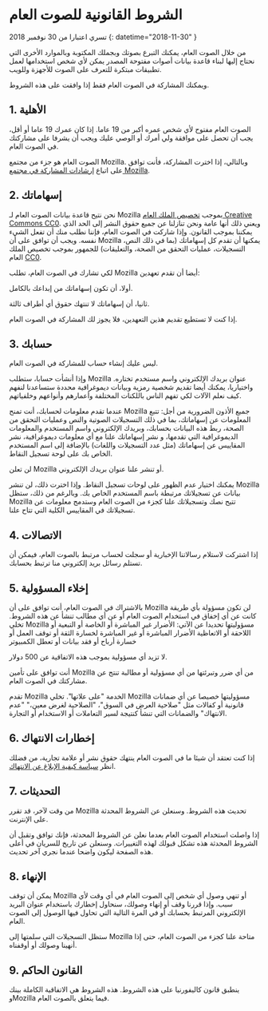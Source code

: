 # الشروط القانونية للصوت العام

تسري اعتبارا من 30 نوفمبر 2018 {: datetime="2018-11-30" }

من خلال الصوت العام، يمكنك التبرع بصوتك وبجملك المكتوبة وبالموارد الأخرى التي نحتاج إليها لبناء قاعدة بيانات أصوات مفتوحة المصدر يمكن لأي شخص استخدامها لعمل تطبيقات مبتكرة للتعرف على الصوت للأجهزة وللويب.

ويمكنك المشاركة في الصوت العام فقط إذا وافقت على هذه الشروط.

## 1. الأهلية
الصوت العام مفتوح لأي شخص عمره أكبر من 19 عاما. إذا كان عمرك 19 عاما أو أقل، يجب أن تحصل على موافقة ولي أمرك أو الوصي عليك ويجب أن يشرفا على مشاركتك في الصوت العام.

الصوت العام هو جزء من مجتمع Mozilla. وبالتالي، إذا اخترت المشاركة، فأنت توافق على اتباع [إرشادات المشاركة في مجتمع Mozilla](https://www.mozilla.org/en-US/about/governance/policies/participation/).

## 2. إسهاماتك 
نحن نتيح قاعدة بيانات الصوت العام لـ Mozilla بموجب [تخصيص الملك العام Creative Commons CC0](https://creativecommons.org/publicdomain/zero/1.0/). ويعني ذلك أنها عامة ونحن تنازلنا عن جميع حقوق النشر إلى الحد الذي يمكننا بموجب القانون. وإذا شاركت في الصوت العام، فإننا نطلب منك أن تفعل الشيء نفسه. ويجب أن توافق على أن Mozilla يمكنها أن تقدم كل إسهاماتك (بما في ذلك النص، التسجيلات، عمليات التحقق من الصحة، والتعليقات) للجمهور بموجب تخصيص الملك العام [CC0](https://creativecommons.org/publicdomain/zero/1.0/).

لكي تشارك في الصوت العام، تطلب Mozilla أيضا أن تقدم تعهدين:

أولا، أن تكون إسهاماتك من إبداعك بالكامل.

ثانيا، أن إسهاماتك لا تنتهك حقوق أي أطراف ثالثة. 

إذا كنت لا تستطيع تقديم هذين التعهدين، فلا يجوز لك المشاركة في الصوت العام. 

## 3. حسابك
ليس عليك إنشاء حساب للمشاركة في الصوت العام. 

وإذا أنشأت حسابا، ستطلب Mozilla عنوان بريدك الإلكتروني واسم مستخدم تختاره. واختياريا، يمكنك أيضا تقديم شخصية رمزية وبيانات ديموغرافية محددة ستساعدنا لنفهم كيف نعلم الآلات لكي تفهم الناس باللكنات المختلفة وأعمارهم وأنواعهم وخلفياتهم.

عندما تقدم معلومات لحسابك، أنت تمنح Mozilla جميع الأذون الضرورية من أجل: 
تتبع المعلومات عن إسهاماتك، بما في ذلك التسجيلات الصوتية والنص وعمليات التحقق من الصحة، 
ربط هذه البيانات بحسابك، وبريدك الإلكتروني واسم المستخدم والمعلومات الديموغرافية التي تقدمها، و
نشر إسهاماتك علنا مع أي معلومات ديموغرافية،
نشر المقاييس عن إسهاماتك (مثل عدد التسجيلات واللغات) بالإضافة إلى اسم المستخدم الخاص بك على لوحة تسجيل النقاط.

لن تعلن Mozilla أو تنشر علنا عنوان بريدك الإلكتروني.

يمكنك اختيار عدم الظهور على لوحات تسجيل النقاط. وإذا اخترت ذلك، لن تنشر Mozilla بيانات عن تسجيلاتك مرتبطة باسم المستخدم الخاص بك. وبالرغم من ذلك، ستظل Mozilla تتيح نصك وتسجيلاتك علنا كجزء من الصوت العام وستدمج معلومات عن تسجيلاتك في المقاييس الكلية التي تتاح علنا.

## 4. الاتصالات
إذا اشتركت لاستلام رسالاتنا الإخبارية أو سجلت لحساب مرتبط بالصوت العام، فيمكن أن تستلم رسائل بريد إلكتروني منا ترتبط بحسابك. 

## 5. إخلاء المسؤولية

بالاشتراك في الصوت العام، أنت توافق على أن Mozilla لن تكون مسؤولة بأي طريقة كانت عن أي إخفاق في استخدام الصوت العام أو عن أي مطالب تنشأ عن هذه الشروط. تخلي Mozilla مسؤوليتها تحديدا عن الآتي:
الأضرار غير المباشرة أو الخاصة أو التبعية أو اللاحقة أو الاتعاظية
الأضرار المباشرة أو غير المباشرة لخسارة الثقة أو توقف العمل أو خسارة أرباح أو فقد بيانات أو تعطل الكمبيوتر

لا تزيد أي مسؤولية بموجب هذه الاتفاقية عن 500 دولار.

أنت توافق على تأمين Mozilla من أي ضرر وتبرئتها من أي مسؤولية أو مطالبة تنتج عن مشاركتك في الصوت العام.

تقدم Mozilla الخدمة "على علاتها". تخلي Mozilla مسؤوليتها خصيصا عن أي ضمانات قانونية أو كفالات مثل "صلاحية العرض في السوق"، "الصلاحية لغرض معين،" "عدم الانتهاك" والضمانات التي تنشأ كنتيجة لسير التعاملات أو الاستخدام أو التجارة. 

## 6. إخطارات الانتهاك
إذا كنت تعتقد أن شيئا ما في الصوت العام ينتهك حقوق نشر أو علامة تجارية، من فضلك انظر [سياسة كيفية الإبلاغ عن الانتهاك](https://www.mozilla.org/about/legal/report-infringement/).

## 7. التحديثات
من وقت لآخر، قد تقرر Mozilla تحديث هذه الشروط. وسنعلن عن الشروط المحدثة على الإنترنت. 

إذا واصلت استخدام الصوت العام بعدما نعلن عن الشروط المحدثة، فإنك توافق وتقبل أن الشروط المحدثة هذه تشكل قبولك لهذه التغييرات. وسنعلن عن تاريخ للسريان في أعلى هذه الصفحة ليكون واضحا عندما نجري آخر تحديث. 

## 8. الإنهاء
يمكن أن توقف Mozilla أو تنهي وصول أي شخص إلى الصوت العام في أي وقت لأي سبب. وإذا قررنا وقف أو إنهاء وصولك، سنحاول إخطارك باستخدام عنوان البريد الإلكتروني المرتبط بحسابك أو في المرة التالية التي تحاول فيها الوصول إلى الصوت العام. 

ستظل التسجيلات التي سلمتها إلى Mozilla متاحة علنا كجزء من الصوت العام، حتى إذا أنهينا وصولك أو أوقفناه.

## 9. القانون الحاكم
ينطبق قانون كاليفورنيا على هذه الشروط. هذه الشروط هي الاتفاقية الكاملة بينك وMozilla فيما يتعلق بالصوت العام.
